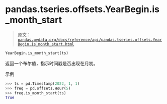 # pandas.tseries.offsets.YearBegin.is_month_start

> 原文：[`pandas.pydata.org/docs/reference/api/pandas.tseries.offsets.YearBegin.is_month_start.html`](https://pandas.pydata.org/docs/reference/api/pandas.tseries.offsets.YearBegin.is_month_start.html)

```py
YearBegin.is_month_start(ts)
```

返回一个布尔值，指示时间戳是否出现在月初。

示例

```py
>>> ts = pd.Timestamp(2022, 1, 1)
>>> freq = pd.offsets.Hour(5)
>>> freq.is_month_start(ts)
True 
```
